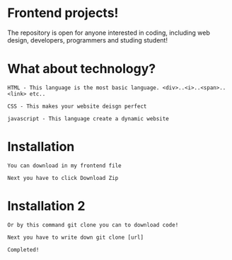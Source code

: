# Frontend projects!
The repository is open for anyone interested in coding, including web design, developers, programmers and studing student!
# What about technology?
    HTML - This language is the most basic language. <div>..<i>..<span>..<link> etc..
    
    CSS - This makes your website deisgn perfect
    
    javascript - This language create a dynamic website
    
# Installation
    You can download in my frontend file
    
    Next you have to click Download Zip
    
# Installation 2
    Or by this command git clone you can to download code!
    
    Next you have to write down git clone [url]
   
    Completed!
    

    
